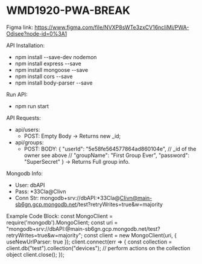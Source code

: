 # WMD1920-PWA-BREAK

Figma link: https://www.figma.com/file/NVXP8sWTe3zxCV16ncIiMi/PWA-Odisee?node-id=0%3A1

API Installation:
  - npm install --save-dev nodemon
  - npm install express --save
  - npm install mongoose --save
  - npm install cors --save
  - npm install body-parser --save
  
Run API:
  - npm run start

API Requests:
  - api/users:
    - POST: Empty Body -> Returns new _id;
  - api/groups:
    - POST: BODY:
{
	"userId": "5e58fe564577864ad860104e", // _id of the owner see above //
	"groupName": "First Group Ever",
	"password": "SuperSecret"
} -> Returns Full group info.

Mongodb Info:   
  - User: dbAPI
  - Pass: *33Cla@CIivn
  - Conn Str: mongodb+srv://dbAPI:*33Cla@CIivn@main-sb6gn.gcp.mongodb.net/test?retryWrites=true&w=majority
  
  Example Code Block:
  const MongoClient = require('mongodb').MongoClient;
  const uri = "mongodb+srv://dbAPI:<password>@main-sb6gn.gcp.mongodb.net/test?retryWrites=true&w=majority";
  const client = new MongoClient(uri, { useNewUrlParser: true });
  client.connect(err => {
    const collection = client.db("test").collection("devices");
    // perform actions on the collection object
    client.close();
  });
